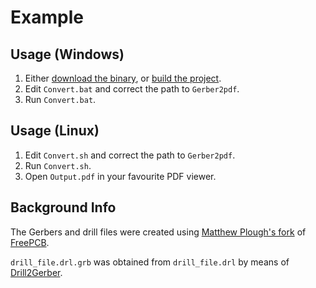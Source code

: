 # Example

## Usage (Windows)

1. Either [download the binary](https://sourceforge.net/projects/gerber2pdf/files/latest/download), or [build the project](https://github.com/jpt13653903/Gerber2PDF/blob/master/Makefile).
1. Edit `Convert.bat` and correct the path to `Gerber2pdf`.
1. Run `Convert.bat`.

## Usage (Linux)

1. Edit `Convert.sh` and correct the path to `Gerber2pdf`.
1. Run `Convert.sh`.
1. Open `Output.pdf` in your favourite PDF viewer.

## Background Info

The Gerbers and drill files were created using [Matthew Plough's fork](https://bitbucket.org/mplough/freepcb/wiki/Home) of [FreePCB](http://freepcb.com/).

`drill_file.drl.grb` was obtained from `drill_file.drl` by means of [Drill2Gerber](https://github.com/jpt13653903/Drill2Gerber).

